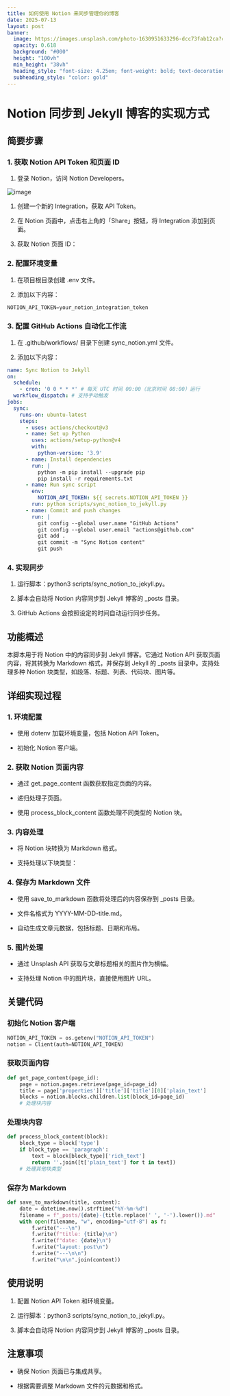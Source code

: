 ```yaml
---
title: 如何使用 Notion 来同步管理你的博客
date: 2025-07-13
layout: post
banner:
  image: https://images.unsplash.com/photo-1630951633296-dcc73fab12ca?crop=entropy&cs=tinysrgb&fit=max&fm=jpg&ixid=M3w2OTIwMzJ8MHwxfHJhbmRvbXx8fHx8fHx8fDE3NTI0MzgxODF8&ixlib=rb-4.1.0&q=80&w=1080
  opacity: 0.618
  background: "#000"
  height: "100vh"
  min_height: "38vh"
  heading_style: "font-size: 4.25em; font-weight: bold; text-decoration: underline"
  subheading_style: "color: gold"
---
```


# Notion 同步到 Jekyll 博客的实现方式

## 简要步骤

### 1. 获取 Notion API Token 和页面 ID

1. 登录 Notion，访问 Notion Developers。

![image](https://prod-files-secure.s3.us-west-2.amazonaws.com/a7a0cc5a-89b9-4cda-8686-1fba0ca52f40/d19c1afe-dea5-4312-9333-786b0ba83054/image.png?X-Amz-Algorithm=AWS4-HMAC-SHA256&X-Amz-Content-Sha256=UNSIGNED-PAYLOAD&X-Amz-Credential=ASIAZI2LB4665PLWIQBU%2F20250713%2Fus-west-2%2Fs3%2Faws4_request&X-Amz-Date=20250713T202301Z&X-Amz-Expires=3600&X-Amz-Security-Token=IQoJb3JpZ2luX2VjEAQaCXVzLXdlc3QtMiJGMEQCIALpOntICqtesKWYYGqT7C7pRyOhqU8Y%2B9TQfbijhx24AiB1pEyLpvrmYBkp4fiVuoVMdFEP4q%2B4gGU%2BfBcYdoIaZir%2FAwgdEAAaDDYzNzQyMzE4MzgwNSIM%2FBIiTI42gcVrn2zXKtwD41jJxG4Jc1SE6zRDLCzKDq93XXrMxLwvkGLuBEvrxqOkHb9FLqhFpE01mGgrA8D%2FWsbSMm8uyccrupYaIVI9u1GYQs6MNPSic5ydKrBPhLslUvR9Buzoi%2B5trL4GXaqKMsfV5nuFsKPV%2F3fQAWrg1k47iFV0OPO67hvzLlBJ2bdR7dfwyZ%2BPtC8bPGMPsYFuQcsyZxkloHlo7sY8Dt0XSdQPfLr9t75odwcQX5ZgIT9mH12a7%2Bo99Vn46KEkAwAzt958Hf9AIR8hcIMDd9t2C58%2BHrVGXzOrsBR3jokNR34gaq59E68Y%2F%2FVhcxSpMdmnHLSHWU4Nck9swsyXjH%2BeGfHJpDgM10o3XQsOu2C5G0Xgbew%2BdHkkOgeDntbuBp56FG3Kqklqd5YeAdKH2oIOZczrufrC4yhU0J402Kji2oYOUbGQpADIPMmDT4JMa5TPxEFNSVygQcpGafca3eoeKydCs4crj4m1sZsIbZwQ%2B6F%2Bp6%2ByeN0jy9uxQwq2RTuWTHoVRli6nThAm2dmknUDFxF4H%2BJtpx7OQPkhV2iANLsG36de4%2B8TQWwvSESyHJgR1dBCTl6tRhMsXlr5LSffqs41EvTfsR3V2pv50y6fV%2FX7yHzdT8%2BL3SWHvpgwjJDQwwY6pgGMeI20kL%2Bnfsf06KTNXNIqMHPhSJnr6or9X1C26ajwsfgMbpcYj2NRj8r1vuxM%2B8Oyy58GuqrAl5tlDYRdcK0FcN5vA%2BFyi0RJGI%2F8QVTlDA6k1ay27mWf5QYr9PZXlDOAajdj%2Bu%2Ba%2BnIfcZmI8p4GCqPLBpCzdy%2FPHI4%2F3YN4goITnMTyQ1Dt7bCffT20vA0BQkrJoAWCTbV6krqCqe1WhHgNMYAU&X-Amz-Signature=9f8aca918ab28916e7942df3dd61725991df9cce413eddd03faa926d81d389de&X-Amz-SignedHeaders=host&x-amz-checksum-mode=ENABLED&x-id=GetObject)

1. 创建一个新的 Integration，获取 API Token。

1. 在 Notion 页面中，点击右上角的「Share」按钮，将 Integration 添加到页面。

1. 获取 Notion 页面 ID：


### 2. 配置环境变量

1. 在项目根目录创建 .env 文件。

1. 添加以下内容：

```javascript
NOTION_API_TOKEN=your_notion_integration_token
```

### 3. 配置 GitHub Actions 自动化工作流

1. 在 .github/workflows/ 目录下创建 sync_notion.yml 文件。

1. 添加以下内容：

```yaml
name: Sync Notion to Jekyll
on:
  schedule:
    - cron: '0 0 * * *' # 每天 UTC 时间 00:00（北京时间 08:00）运行
  workflow_dispatch: # 支持手动触发
jobs:
  sync:
    runs-on: ubuntu-latest
    steps:
      - uses: actions/checkout@v3
      - name: Set up Python
        uses: actions/setup-python@v4
        with:
          python-version: '3.9'
      - name: Install dependencies
        run: |
          python -m pip install --upgrade pip
          pip install -r requirements.txt
      - name: Run sync script
        env:
          NOTION_API_TOKEN: ${{ secrets.NOTION_API_TOKEN }}
        run: python scripts/sync_notion_to_jekyll.py
      - name: Commit and push changes
        run: |
          git config --global user.name "GitHub Actions"
          git config --global user.email "actions@github.com"
          git add .
          git commit -m "Sync Notion content"
          git push
```

### 4. 实现同步

1. 运行脚本：python3 scripts/sync_notion_to_jekyll.py。

1. 脚本会自动将 Notion 内容同步到 Jekyll 博客的 _posts 目录。

1. GitHub Actions 会按照设定的时间自动运行同步任务。

## 功能概述

本脚本用于将 Notion 中的内容同步到 Jekyll 博客。它通过 Notion API 获取页面内容，将其转换为 Markdown 格式，并保存到 Jekyll 的 _posts 目录中。支持处理多种 Notion 块类型，如段落、标题、列表、代码块、图片等。

## 详细实现过程

### 1. 环境配置

- 使用 dotenv 加载环境变量，包括 Notion API Token。

- 初始化 Notion 客户端。

### 2. 获取 Notion 页面内容

- 通过 get_page_content 函数获取指定页面的内容。

- 递归处理子页面。

- 使用 process_block_content 函数处理不同类型的 Notion 块。

### 3. 内容处理

- 将 Notion 块转换为 Markdown 格式。

- 支持处理以下块类型：


### 4. 保存为 Markdown 文件

- 使用 save_to_markdown 函数将处理后的内容保存到 _posts 目录。

- 文件名格式为 YYYY-MM-DD-title.md。

- 自动生成文章元数据，包括标题、日期和布局。

### 5. 图片处理

- 通过 Unsplash API 获取与文章标题相关的图片作为横幅。

- 支持处理 Notion 中的图片块，直接使用图片 URL。

## 关键代码

### 初始化 Notion 客户端

```python
NOTION_API_TOKEN = os.getenv("NOTION_API_TOKEN")
notion = Client(auth=NOTION_API_TOKEN)
```

### 获取页面内容

```python
def get_page_content(page_id):
    page = notion.pages.retrieve(page_id=page_id)
    title = page['properties']['title']['title'][0]['plain_text']
    blocks = notion.blocks.children.list(block_id=page_id)
    # 处理块内容
```

### 处理块内容

```python
def process_block_content(block):
    block_type = block['type']
    if block_type == 'paragraph':
        text = block[block_type]['rich_text']
        return ''.join([t['plain_text'] for t in text])
    # 处理其他块类型
```

### 保存为 Markdown

```python
def save_to_markdown(title, content):
    date = datetime.now().strftime("%Y-%m-%d")
    filename = f"_posts/{date}-{title.replace(' ', '-').lower()}.md"
    with open(filename, "w", encoding="utf-8") as f:
        f.write("---\n")
        f.write(f"title: {title}\n")
        f.write(f"date: {date}\n")
        f.write("layout: post\n")
        f.write("---\n\n")
        f.write("\n\n".join(content))
```

## 使用说明

1. 配置 Notion API Token 和环境变量。

1. 运行脚本：python3 scripts/sync_notion_to_jekyll.py。

1. 脚本会自动将 Notion 内容同步到 Jekyll 博客的 _posts 目录。

## 注意事项

- 确保 Notion 页面已与集成共享。

- 根据需要调整 Markdown 文件的元数据和格式。